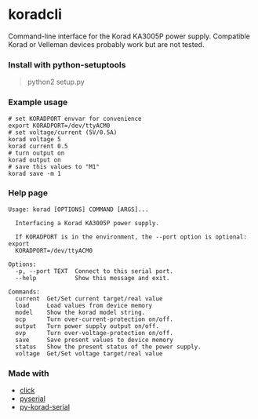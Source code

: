 # koradcli
Command-line interface for the Korad KA3005P power supply.
Compatible Korad or Velleman devices probably work but are not tested.

### Install with python-setuptools
> python2 setup.py

### Example usage
```
# set KORADPORT envvar for convenience
export KORADPORT=/dev/ttyACM0
# set voltage/current (5V/0.5A)
korad voltage 5
korad current 0.5
# turn output on
korad output on
# save this values to "M1"
korad save -m 1
```

### Help page
```
Usage: korad [OPTIONS] COMMAND [ARGS]...

  Interfacing a Korad KA3005P power supply.

  If KORADPORT is in the environment, the --port option is optional: export
  KORADPORT=/dev/ttyACM0

Options:
  -p, --port TEXT  Connect to this serial port.
  --help           Show this message and exit.

Commands:
  current  Get/Set current target/real value
  load     Load values from device memory
  model    Show the korad model string.
  ocp      Turn over-current-protection on/off.
  output   Turn power supply output on/off.
  ovp      Turn over-voltage-protection on/off.
  save     Save present values to device memory
  status   Show the present status of the power supply.
  voltage  Get/Set voltage target/real value
```

### Made with
- [click](http://click.pocoo.org/)
- [pyserial](https://github.com/pyserial/pyserial)
- [py-korad-serial](https://github.com/starforgelabs/py-korad-serial)
